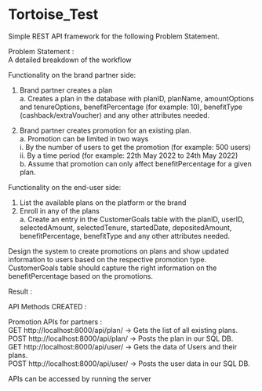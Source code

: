 # Tortoise_Test
Simple REST API framework for the following Problem Statement.

Problem Statement :  <br />
A detailed breakdown of the workflow <br />

Functionality on the brand partner side: <br />
1. Brand partner creates a plan <br />
a. Creates a plan in the database with planID, planName, amountOptions and
tenureOptions, benefitPercentage (for example: 10), benefitType
(cashback/extraVoucher) and any other attributes needed. <br />

2. Brand partner creates promotion for an existing plan. <br />
a. Promotion can be limited in two ways <br />
i. By the number of users to get the promotion (for example: 500 users) <br />
ii. By a time period (for example: 22th May 2022 to 24th May 2022) <br />
b. Assume that promotion can only affect benefitPercentage for a given plan. <br />

Functionality on the end-user side: <br />
1. List the available plans on the platform or the brand <br />
2. Enroll in any of the plans <br />
a. Create an entry in the CustomerGoals table with the planID, userID,
selectedAmount, selectedTenure, startedDate, depositedAmount,
benefitPercentage, benefitType and any other attributes needed. <br />

Design the system to create promotions on plans and show updated information to users based on
the respective promotion type. CustomerGoals table should capture the right information on the
benefitPercentage based on the promotions. <br />

Result :  <br />

API Methods CREATED :  <br />

Promotion APIs for partners :  <br />
GET http://localhost:8000/api/plan/ -> Gets the list of all existing plans. <br /> 
POST http://localhost:8000/api/plan/ -> Posts the plan in our SQL DB.  <br />
GET http://localhost:8000/api/user/  -> Gets the data of Users and their plans.  <br />
POST http://localhost:8000/api/user/ -> Posts the user data in our SQL DB.  <br />

APIs can be accessed by running the server <br />
